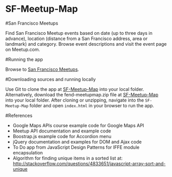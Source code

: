 # SF-Meetup-Map

#San Francisco Meetups

Find San Francisco Meetup events based on date (up to three days in advance), location (distance from a San Francisco address, area or landmark) and category. Browse event descriptions and visit the event page on Meetup.com.

#Running the app

Browse to [San Francisco Meetups](https://bertciccone.github.io/fend-meetupmap/).

#Downloading sources and running locally

Use Git to clone the app at [SF-Meetup-Map](https://github.com/bertciccone/fend-meetupmap.git) into your local folder. Alternatively, download the fend-meetupmap.zip file at [SF-Meetup-Map](https://github.com/bertciccone/SF-Meetup-Map.git) into your local folder. After cloning or unzipping, navigate into the `SF-Meetup-Map` folder and open `index.html` in your browser to run the app.

#References
- Google Maps APIs course example code for Google Maps API
- Meetup API documentation and example code
- Boostrap.js example code for Accordion menu
- jQuery documentation and examples for DOM and Ajax code
- To Do app from JavaScript Design Patterns for IFFE module encapsulation
- Algorithm for finding unique items in a sorted list at: http://stackoverflow.com/questions/4833651/javascript-array-sort-and-unique
